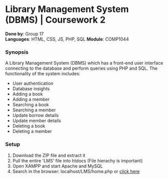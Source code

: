 # Library Management System (DBMS) | Coursework 2

**Done by**: Group 17  
**Languages**: HTML, CSS, JS, PHP, SQL
**Module**: COMP1044

###  Synopsis
A Library Management System (DBMS) which has a front-end user interface connecting to the database and perform queries using PHP and SQL. The functionality of the system includes:
* User authentication
* Database insights
* Adding a book
* Adding a member
* Searching a book
* Searching a member
* Update borrow details
* Update member details
* Deleting a book
* Deleting a member

### Setup
1) Download the ZIP file and extract it 
2) Pull the entire 'LMS' file into htdocs (File hierachy is important)
3) Open XAMPP and start Apache and MySQL
4) Search in the browser: localhost/LMS/home.php or [click here](localhost/LMS/home.php)
